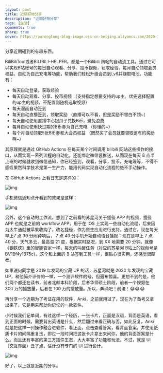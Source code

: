 ```yaml
---
layout: post
title: 近期好物分享
description: "近期好物分享"
tags: [生活]
comments: true
share: true
cover: https://puronglong-blog-image.oss-cn-beijing.aliyuncs.com/2020-11-21-134009.jpg
---
```


<!-- more -->

分享近期碰到的有趣东西。

BiliBiliTool或者BILIBILI-HELPER，都是一个Bilibili 网站的自动流工具，通过它可以实现B站帐号的每日自动观看、分享、投币视频，获取经验，每月自动领取会员权益、自动为自己充电等功能，帮助我们轻松升级会员到Lv6并赚取电池，功能有：

* 每天自动登录，获取经验
* 每天自动观看、分享、投币视频 （支持指定想要支持的up主，优先选择配置的up主的视频，不配置则随机选取视频）
* 每天漫画自动签到
* 每天自动直播签到，领取奖励 （直播可以不看，但是奖励不领白不领~）
* 每天自动使用直播中心银瓜子兑换B币，避免浪费
* 每月自动使用快过期的B币券为自己充电 （你懂的~）
* 每个月自动领取5张B币券和大会员权益 （既然买了会员就要领取该有的奖励啊~）

其原理就是通过 GitHub Actions 在每天某个时间调用 bilibili 网站这些操作的接口，从而实现一系列流程的自动化，还能绑定微信酱推送，从而现在每天 8 点半上班的时候就收到微信通知，你已经签到，观看，分享，投币，充电等等，不得不感叹果然科学技术是第一生产力，能用代码实现自动化流程的绝不手动操作。

在 GitHub Actions 上看日志是这样的：

![img](https://puronglong-blog-image.oss-cn-beijing.aliyuncs.com/2020-11-21-134103.jpg)

手机微信通知点开看到的效果是这样：

![img](https://puronglong-blog-image.oss-cn-beijing.aliyuncs.com/2020-11-21-134322.png)

另外，这个自动的工作流，想到了之前看的苏星河关于捷径 APP 的视频，捷径 APP 也就是之前的 workflow APP，用于在 IOS 上实现一些自动化流程，后来因为太牛通就被苹果收购了，改名捷径，作为原生应用进行支持。通过它，现在每天早上7 点 39 分闹钟响后， 7 点 40 分手机开始自动语音播报：现在是早上 7 点 40 分，天气多云，最高温 21 度，根据实时路况，到 XX 地需要 20 分钟。就像《钢铁侠》里的智能管家一样，每天的叫醒任务（对应的苏星河 B站上的视频号是BV1Bf4y1B75c）。这个和上面的 B 站签到工具一样，很贴心很实用，还感觉很酷😎。

如果说何同学是 2019 年发现的宝藏 UP 的话，苏星河就是 2020 年发现的宝藏 UP，和他简介评价的一样，一个测评软件的号，但遍布惊喜。更想不到的是，他们两个都还在读书，前者北邮本科阶段，后者华师硕士阶段，前者一个视频在 300 万的播放量，后者在 100 万的播放量。所以，奔涌吧！前渣！😂😂😂

再分享一个近期为了考证在用的软件，Anki，之前就用过了，现在为了备考又拿出来了。它是用来帮助你记忆的一款软件。

小时候我们记单词，有过这样一个经历，一张卡片，正面是汉语，背面是英语，看到正面的时候，需要背出英语是什么，然后翻过来看正确与否，如此反复。Anki 就是把这样一列操作融合进软件，看正面，点击查看答案，看背面答案，并使用纸质卡片的间隔重复法，即过一段时间把这张卡片拿出来问你，他的背面答案是什么。而且还有丰富的第三方插件生态，大大丰富了功能和玩法。不过，就是 UI（交互界面）丑了点，估计没有专门的 UI 进行设计。

![img](https://puronglong-blog-image.oss-cn-beijing.aliyuncs.com/2020-11-21-142838.jpg)

好了，以上就是近期的分享。

